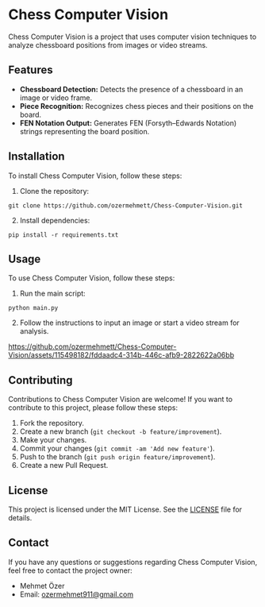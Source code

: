 # Chess Computer Vision

Chess Computer Vision is a project that uses computer vision techniques to analyze chessboard positions from images or video streams.

## Features

- **Chessboard Detection:** Detects the presence of a chessboard in an image or video frame.
- **Piece Recognition:** Recognizes chess pieces and their positions on the board.
- **FEN Notation Output:** Generates FEN (Forsyth–Edwards Notation) strings representing the board position.

## Installation

To install Chess Computer Vision, follow these steps:

1. Clone the repository:

```
git clone https://github.com/ozermehmett/Chess-Computer-Vision.git
```

2. Install dependencies:

```
pip install -r requirements.txt
```

## Usage

To use Chess Computer Vision, follow these steps:

1. Run the main script:

```
python main.py
```

2. Follow the instructions to input an image or start a video stream for analysis.


https://github.com/ozermehmett/Chess-Computer-Vision/assets/115498182/fddaadc4-314b-446c-afb9-2822622a06bb



## Contributing

Contributions to Chess Computer Vision are welcome! If you want to contribute to this project, please follow these steps:

1. Fork the repository.
2. Create a new branch (`git checkout -b feature/improvement`).
3. Make your changes.
4. Commit your changes (`git commit -am 'Add new feature'`).
5. Push to the branch (`git push origin feature/improvement`).
6. Create a new Pull Request.

## License

This project is licensed under the MIT License. See the [LICENSE](LICENSE) file for details.

## Contact

If you have any questions or suggestions regarding Chess Computer Vision, feel free to contact the project owner:

- Mehmet Özer
- Email: ozermehmet911@gmail.com
